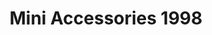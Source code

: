 ---
    title: Mini Accessories 1998
    slug: Mini-Accessories-1998
    description:
    code: Mini-Accessories-1998
    image: https://cmdiy-archive.s3.us-east-1.amazonaws.com/adverts/images/Mini+Accessories+1998.jpeg
    download: https://cmdiy-archive.s3.us-east-1.amazonaws.com/adverts/documents/Mini+Accessories+1998.pdf
---